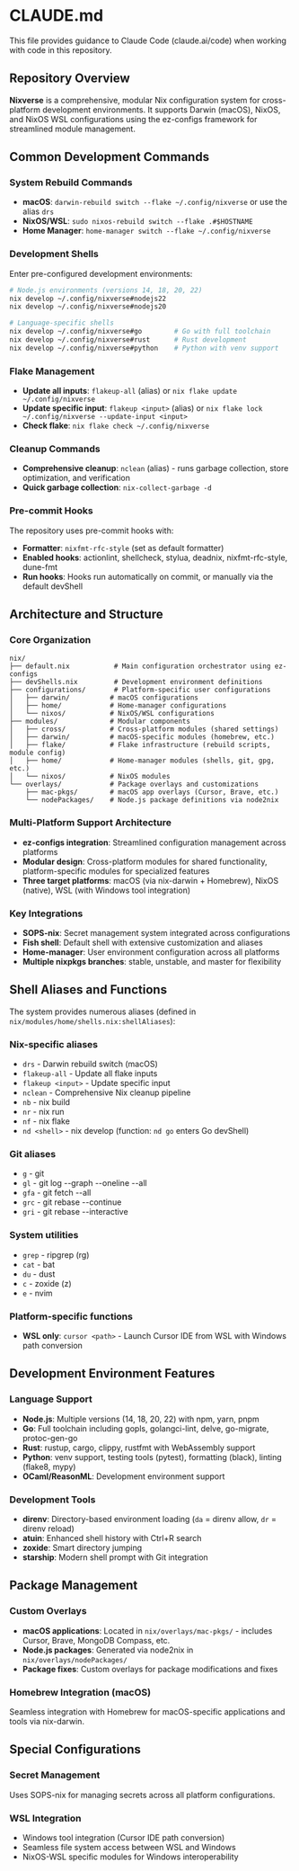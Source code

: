 # CLAUDE.md

This file provides guidance to Claude Code (claude.ai/code) when working with code in this repository.

## Repository Overview

**Nixverse** is a comprehensive, modular Nix configuration system for cross-platform development environments. It supports Darwin (macOS), NixOS, and NixOS WSL configurations using the ez-configs framework for streamlined module management.

## Common Development Commands

### System Rebuild Commands
- **macOS**: `darwin-rebuild switch --flake ~/.config/nixverse` or use the alias `drs`
- **NixOS/WSL**: `sudo nixos-rebuild switch --flake .#$HOSTNAME`
- **Home Manager**: `home-manager switch --flake ~/.config/nixverse`

### Development Shells
Enter pre-configured development environments:
```bash
# Node.js environments (versions 14, 18, 20, 22)
nix develop ~/.config/nixverse#nodejs22
nix develop ~/.config/nixverse#nodejs20

# Language-specific shells
nix develop ~/.config/nixverse#go        # Go with full toolchain
nix develop ~/.config/nixverse#rust      # Rust development
nix develop ~/.config/nixverse#python    # Python with venv support
```

### Flake Management
- **Update all inputs**: `flakeup-all` (alias) or `nix flake update ~/.config/nixverse`
- **Update specific input**: `flakeup <input>` (alias) or `nix flake lock ~/.config/nixverse --update-input <input>`
- **Check flake**: `nix flake check ~/.config/nixverse`

### Cleanup Commands
- **Comprehensive cleanup**: `nclean` (alias) - runs garbage collection, store optimization, and verification
- **Quick garbage collection**: `nix-collect-garbage -d`

### Pre-commit Hooks
The repository uses pre-commit hooks with:
- **Formatter**: `nixfmt-rfc-style` (set as default formatter)
- **Enabled hooks**: actionlint, shellcheck, stylua, deadnix, nixfmt-rfc-style, dune-fmt
- **Run hooks**: Hooks run automatically on commit, or manually via the default devShell

## Architecture and Structure

### Core Organization
```
nix/
├── default.nix           # Main configuration orchestrator using ez-configs
├── devShells.nix         # Development environment definitions
├── configurations/       # Platform-specific user configurations
│   ├── darwin/          # macOS configurations
│   ├── home/            # Home-manager configurations  
│   └── nixos/           # NixOS/WSL configurations
├── modules/             # Modular components
│   ├── cross/           # Cross-platform modules (shared settings)
│   ├── darwin/          # macOS-specific modules (homebrew, etc.)
│   ├── flake/           # Flake infrastructure (rebuild scripts, module config)
│   ├── home/            # Home-manager modules (shells, git, gpg, etc.)
│   └── nixos/           # NixOS modules
└── overlays/            # Package overlays and customizations
    ├── mac-pkgs/        # macOS app overlays (Cursor, Brave, etc.)
    └── nodePackages/    # Node.js package definitions via node2nix
```

### Multi-Platform Support Architecture
- **ez-configs integration**: Streamlined configuration management across platforms
- **Modular design**: Cross-platform modules for shared functionality, platform-specific modules for specialized features
- **Three target platforms**: macOS (via nix-darwin + Homebrew), NixOS (native), WSL (with Windows tool integration)

### Key Integrations
- **SOPS-nix**: Secret management system integrated across configurations
- **Fish shell**: Default shell with extensive customization and aliases
- **Home-manager**: User environment configuration across all platforms
- **Multiple nixpkgs branches**: stable, unstable, and master for flexibility

## Shell Aliases and Functions

The system provides numerous aliases (defined in `nix/modules/home/shells.nix:shellAliases`):

### Nix-specific aliases
- `drs` - Darwin rebuild switch (macOS)
- `flakeup-all` - Update all flake inputs  
- `flakeup <input>` - Update specific input
- `nclean` - Comprehensive Nix cleanup pipeline
- `nb` - nix build
- `nr` - nix run
- `nf` - nix flake
- `nd <shell>` - nix develop (function: `nd go` enters Go devShell)

### Git aliases
- `g` - git
- `gl` - git log --graph --oneline --all
- `gfa` - git fetch --all
- `grc` - git rebase --continue
- `gri` - git rebase --interactive

### System utilities
- `grep` - ripgrep (rg)
- `cat` - bat
- `du` - dust
- `c` - zoxide (z)
- `e` - nvim

### Platform-specific functions
- **WSL only**: `cursor <path>` - Launch Cursor IDE from WSL with Windows path conversion

## Development Environment Features

### Language Support
- **Node.js**: Multiple versions (14, 18, 20, 22) with npm, yarn, pnpm
- **Go**: Full toolchain including gopls, golangci-lint, delve, go-migrate, protoc-gen-go
- **Rust**: rustup, cargo, clippy, rustfmt with WebAssembly support
- **Python**: venv support, testing tools (pytest), formatting (black), linting (flake8, mypy)
- **OCaml/ReasonML**: Development environment support

### Development Tools
- **direnv**: Directory-based environment loading (`da` = direnv allow, `dr` = direnv reload)
- **atuin**: Enhanced shell history with Ctrl+R search
- **zoxide**: Smart directory jumping
- **starship**: Modern shell prompt with Git integration

## Package Management

### Custom Overlays
- **macOS applications**: Located in `nix/overlays/mac-pkgs/` - includes Cursor, Brave, MongoDB Compass, etc.
- **Node.js packages**: Generated via node2nix in `nix/overlays/nodePackages/`
- **Package fixes**: Custom overlays for package modifications and fixes

### Homebrew Integration (macOS)
Seamless integration with Homebrew for macOS-specific applications and tools via nix-darwin.

## Special Configurations

### Secret Management
Uses SOPS-nix for managing secrets across all platform configurations.

### WSL Integration
- Windows tool integration (Cursor IDE path conversion)
- Seamless file system access between WSL and Windows
- NixOS-WSL specific modules for Windows interoperability